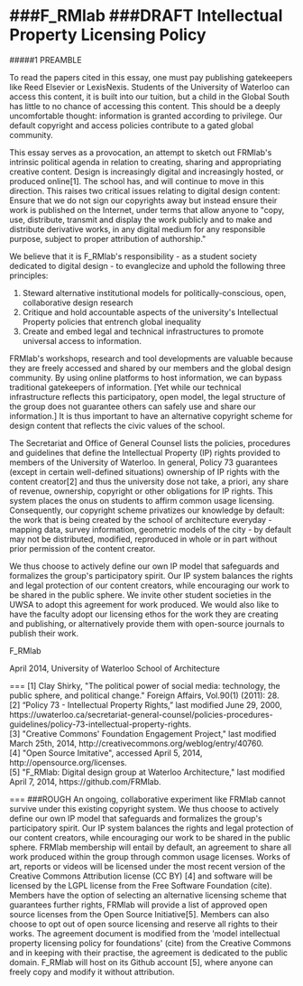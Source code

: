 ###F_RMlab
###DRAFT Intellectual Property Licensing Policy
===
#####1 PREAMBLE

To read the papers cited in this essay, one must pay publishing gatekeepers like Reed Elsevier or LexisNexis. Students of the University of Waterloo can access this content, it is built into our tuition, but a child in the Global South has little to no chance of accessing this content. This should be a deeply uncomfortable thought: information is granted according to privilege. Our default copyright and access policies contribute to a gated global community. 

This essay serves as a provocation, an attempt to sketch out FRMlab's intrinsic political agenda in relation to creating, sharing and appropriating creative content. Design is increasingly digital and increasingly hosted, or produced online[1]. The school has, and will continue to move in this direction. This raises two critical issues relating to digital design content: Ensure that we do not sign our copyrights away but instead ensure their work is published on the Internet, under terms that allow anyone to "copy, use, distribute, transmit and display the work publicly and to make and distribute derivative works, in any digital medium for any responsible purpose, subject to proper attribution of authorship."

We believe that it is F_RMlab's responsibility - as a student society dedicated to digital design - to evanglecize and uphold the following three principles: 

1.	Steward alternative institutional models for politically-conscious, open, collaborative design research
2.	Critique and hold accountable aspects of the university's Intellectual Property policies that entrench global inequality
3.	Create and embed legal and technical infrastructures to promote universal access to information.

FRMlab's workshops, research and tool developments are valuable because they are freely accessed and shared by our members and the global design community. By using online platforms to host information, we can bypass traditional gatekeepers of information. [Yet while our technical infrastructure reflects this participatory, open model, the legal structure of the group does not guarantee others can safely use and share our information.] It is thus important to have an alternative copyright scheme for design content that reflects the civic values of the school. 

The Secretariat and Office of General Counsel lists the policies, procedures and guidelines that define the Intellectual Property (IP) rights provided to members of the University of Waterloo. In general, Policy 73 guarantees (except in certain well-defined situations) ownership of IP rights with the content creator[2] and thus the university dose not take, a priori, any share of revenue, ownership, copyright or other obligations for IP rights. This system places the onus on students to affirm common usage licensing. Consequently, our copyright scheme privatizes our knowledge by default:  the work that is being created by the school of architecture everyday - mapping data, survey information,  geometric models of the city - by default may not be distributed, modified, reproduced in whole or in part without prior permission of the content creator.

We thus choose to actively define our own IP model that safeguards and formalizes the group's participatory spirit. Our IP system balances the rights and legal protection of our content creators, while encouraging our work to be shared in the public sphere. We invite other student societies in the UWSA to adopt this agreement for work produced. We would also like to have the faculty adopt our licensing ethos for the work they are creating and publishing, or alternatively provide them with open-source journals to publish their work. 

F_RMlab
<br>
<p>April 2014, University of Waterloo School of Architecture</p>
===
[1] Clay Shirky, "The political power of social media: technology, the public sphere, and political change." Foreign Affairs, Vol.90(1) (2011): 28. 
<br>
[2] “Policy 73 - Intellectual Property Rights,” last modified June 29, 2000, https://uwaterloo.ca/secretariat-general-counsel/policies-procedures-guidelines/policy-73-intellectual-property-rights.
<br>
[3] "Creative Commons' Foundation Engagement Project," last modified March 25th, 2014, http://creativecommons.org/weblog/entry/40760.
<br>
[4] "Open Source Imitative", accessed April 5, 2014, http://opensource.org/licenses.
<br>
[5] "F_RMlab: Digital design group at Waterloo Architecture," last modified April 7, 2014, https://github.com/FRMlab.

===
###ROUGH
An ongoing, collaborative experiment like FRMlab cannot survive under this existing copyright system. We thus choose to actively define our own IP model that safeguards and formalizes the group's participatory spirit. Our IP system balances the rights and legal protection of our content creators, while encouraging our work to be shared in the public sphere. FRMlab membership will entail by default, an agreement to share all work produced within the group through common usage licenses. Works of art, reports or videos will be licensed under the most recent version of the Creative Commons Attribution license (CC BY) [4] and software will be licensed by the LGPL license from the Free Software Foundation (cite). Members have the option of selecting an alternative licensing scheme that guarantees further rights, FRMlab will provide a list of approved open source licenses from the Open Source Initiative[5]. Members can also choose to opt out of open source licensing and reserve all rights to their works. The agreement document is modified from the 'model intellectual property licensing policy for foundations' (cite) from the Creative Commons and in keeping with their practise, the agreement is dedicated to the public domain. F_RMlab will host on its Github account [5], where anyone can freely copy and modify it without attribution. 

